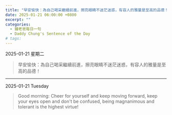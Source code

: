 ```yaml
---
title: "早安愉快：為自己喝采繼續前進，擦亮眼睛不迷茫迷惑，有容人的雅量是至高的品德！ <br> Good morning: Cheer for yourself and keep moving forward, keep your eyes open and don't be confused, being magnanimous and tolerant is the highest virtue!"
date: 2025-01-21 06:00:00 +0800
excerpt: ""
categories:
  - 鍾老爸每日一句
  - Daddy Chung's Sentence of the Day
# tags:
---
```


2025-01-21 星期二

> 早安愉快：為自己喝采繼續前進，擦亮眼睛不迷茫迷惑，有容人的雅量是至高的品德！

---

2025-01-21 Tuesday

> Good morning: Cheer for yourself and keep moving forward, keep your eyes open and don't be confused, being magnanimous and tolerant is the highest virtue!
